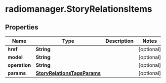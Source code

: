# radiomanager.StoryRelationsItems

## Properties
Name | Type | Description | Notes
------------ | ------------- | ------------- | -------------
**href** | **String** |  | [optional] 
**model** | **String** |  | [optional] 
**operation** | **String** |  | [optional] 
**params** | [**StoryRelationsTagsParams**](StoryRelationsTagsParams.md) |  | [optional] 


